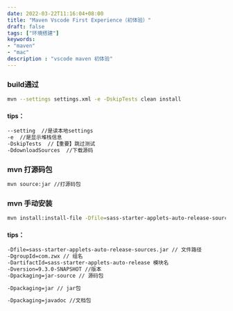 ```yaml
---
date: 2022-03-22T11:16:04+08:00
title: "Maven Vscode First Experience（初体验）"
draft: false
tags: ["环境搭建"]
keywords:
- "maven"
- "mac"
description : "vscode maven 初体验"
---
```


### build通过
```bash
mvn --settings settings.xml -e -DskipTests clean install
```

#### tips：
```bash
--setting  //是读本地settings
-e  //是显示堆栈信息
-DskipTests  //【重要】跳过测试
-DdownloadSources  //下载源码


```

### mvn 打源码包
```bash
mvn source:jar //打源码包
```
### mvn 手动安装
```bash
mvn install:install-file -Dfile=sass-starter-applets-auto-release-sources.jar -DgroupId=com.zwx -DartifactId=sass-starter-applets-auto-release -Dversion=9.3.0-SNAPSHOT -Dpackaging=jar-source
```

#### tips：
```bash
-Dfile=sass-starter-applets-auto-release-sources.jar // 文件路径
-DgroupId=com.zwx // 组名
-DartifactId=sass-starter-applets-auto-release 模块名
-Dversion=9.3.0-SNAPSHOT //版本
-Dpackaging=jar-source // 源码包

-Dpackaging=jar // jar包

-Dpackaging=javadoc //文档包
```
